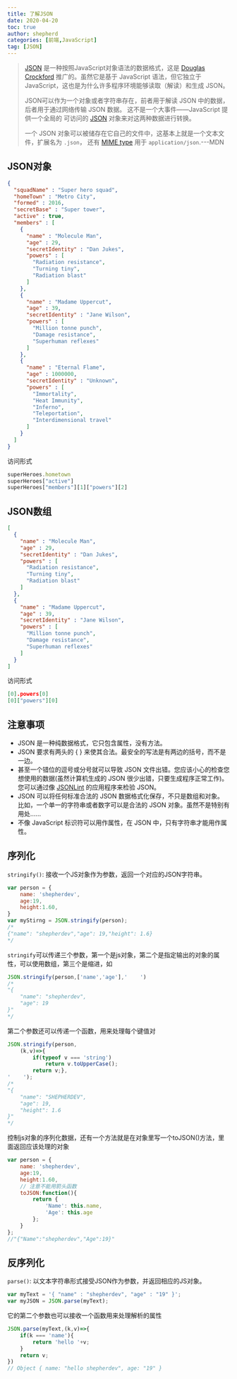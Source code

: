 ```yaml
---
title: 了解JSON
date: 2020-04-20
toc: true
author: shepherd
categories: [前端,JavaScript]
tag: [JSON]
---
```


> [JSON](https://developer.mozilla.org/zh-CN/docs/Glossary/JSON) 是一种按照JavaScript对象语法的数据格式，这是 [Douglas Crockford](https://en.wikipedia.org/wiki/Douglas_Crockford) 推广的。虽然它是基于 JavaScript 语法，但它独立于JavaScript，这也是为什么许多程序环境能够读取（解读）和生成 JSON。 
>
> JSON可以作为一个对象或者字符串存在，前者用于解读 JSON 中的数据，后者用于通过网络传输 JSON 数据。 这不是一个大事件——JavaScript 提供一个全局的 可访问的 [JSON](https://developer.mozilla.org/en-US/docs/Web/JavaScript/Reference/Global_Objects/JSON) 对象来对这两种数据进行转换。
>
> 一个 JSON 对象可以被储存在它自己的文件中，这基本上就是一个文本文件，扩展名为 `.json`， 还有 [MIME type](https://developer.mozilla.org/zh-CN/docs/Glossary/MIME_type) 用于 `application/json`.---MDN

<!-- more -->

## JSON对象

```json
{
  "squadName" : "Super hero squad",
  "homeTown" : "Metro City",
  "formed" : 2016,
  "secretBase" : "Super tower",
  "active" : true,
  "members" : [
    {
      "name" : "Molecule Man",
      "age" : 29,
      "secretIdentity" : "Dan Jukes",
      "powers" : [
        "Radiation resistance",
        "Turning tiny",
        "Radiation blast"
      ]
    },
    {
      "name" : "Madame Uppercut",
      "age" : 39,
      "secretIdentity" : "Jane Wilson",
      "powers" : [
        "Million tonne punch",
        "Damage resistance",
        "Superhuman reflexes"
      ]
    },
    {
      "name" : "Eternal Flame",
      "age" : 1000000,
      "secretIdentity" : "Unknown",
      "powers" : [
        "Immortality",
        "Heat Immunity",
        "Inferno",
        "Teleportation",
        "Interdimensional travel"
      ]
    }
  ]
}
```

访问形式

```js
superHeroes.hometown
superHeroes["active"]
superHeroes["members"][1]["powers"][2]
```

## JSON数组

```json
[
  {
    "name" : "Molecule Man",
    "age" : 29,
    "secretIdentity" : "Dan Jukes",
    "powers" : [
      "Radiation resistance",
      "Turning tiny",
      "Radiation blast"
    ]
  },
  {
    "name" : "Madame Uppercut",
    "age" : 39,
    "secretIdentity" : "Jane Wilson",
    "powers" : [
      "Million tonne punch",
      "Damage resistance",
      "Superhuman reflexes"
    ]
  }
]
```

访问形式

```json
[0].powers[0]
[0]["powers"][0]
```

## 注意事项

- JSON 是一种纯数据格式，它只包含属性，没有方法。
- JSON 要求有两头的 { } 来使其合法。最安全的写法是有两边的括号，而不是一边。
- 甚至一个错位的逗号或分号就可以导致  JSON 文件出错。您应该小心的检查您想使用的数据(虽然计算机生成的 JSON 很少出错，只要生成程序正常工作)。您可以通过像 [JSONLint](http://jsonlint.com/) 的应用程序来检验 JSON。
- JSON 可以将任何标准合法的 JSON 数据格式化保存，不只是数组和对象。比如，一个单一的字符串或者数字可以是合法的 JSON 对象。虽然不是特别有用处……
- 不像 JavaScript 标识符可以用作属性，在 JSON 中，只有字符串才能用作属性。

## 序列化

`stringify()`: 接收一个JS对象作为参数，返回一个对应的JSON字符串。

```js
var person = {
  	name: 'shepherdev',
    age:19,
    height:1.60,
}
var myStirng = JSON.stringify(person);
/*
{"name": "shepherdev","age": 19,"height": 1.6}
*/
```

`stringify`可以传递三个参数，第一个是js对象，第二个是指定输出的对象的属性，可以使用数组，第三个是缩进，如

```js
JSON.stringify(person,['name','age'],'    ')
/*
"{
    "name": "shepherdev",
    "age": 19
}"
*/
```

第二个参数还可以传递一个函数，用来处理每个键值对

```js
JSON.stringify(person,
   	(k,v)=>{
    	if(typeof v === 'string') 
           	return v.toUpperCase();
    	return v;},
'    ');
/*
"{
    "name": "SHEPHERDEV",
    "age": 19,
    "height": 1.6
}"
*/
```

控制js对象的序列化数据，还有一个方法就是在对象里写一个toJSON()方法，里面返回应该处理的对象

```js
var person = {
    name: 'shepherdev',
    age:19,
    height:1.60,
    // 注意不能用箭头函数
    toJSON:function(){
        return {
            'Name': this.name,
            'Age': this.age
        };
    }
};
//"{"Name":"shepherdev","Age":19}"
```

## 反序列化

`parse()`: 以文本字符串形式接受JSON作为参数，并返回相应的JS对象。

```js
var myText = '{ "name" : "shepherdev", "age" : "19" }';
var myJSON = JSON.parse(myText);
```

它的第二个参数也可以接收一个函数用来处理解析的属性

```js
JSON.parse(myText,(k,v)=>{
	if(k === 'name'){
		return 'hello '+v;
	}
    return v;
})
// Object { name: "hello shepherdev", age: "19" }
```

